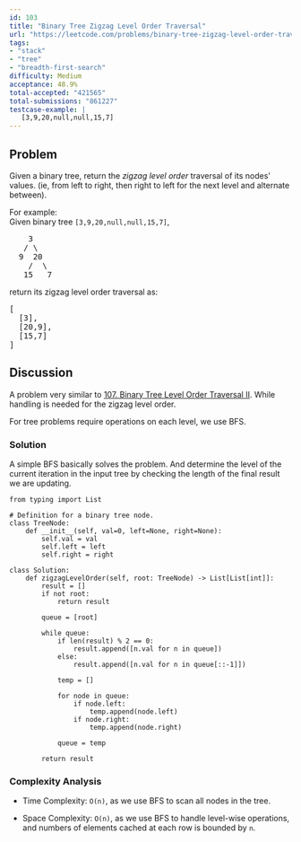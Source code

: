 ```yaml
---
id: 103
title: "Binary Tree Zigzag Level Order Traversal"
url: "https://leetcode.com/problems/binary-tree-zigzag-level-order-traversal/description/"
tags:
- "stack"
- "tree"
- "breadth-first-search"
difficulty: Medium
acceptance: 48.9%
total-accepted: "421565"
total-submissions: "861227"
testcase-example: |
   [3,9,20,null,null,15,7]
---
```


## Problem

<p>Given a binary tree, return the <i>zigzag level order</i> traversal of its nodes' values. (ie, from left to right, then right to left for the next level and alternate between).</p>

<p>
For example:<br />
Given binary tree <code>[3,9,20,null,null,15,7]</code>,<br />
<pre>
    3
   / \
  9  20
    /  \
   15   7
</pre>
</p>
<p>
return its zigzag level order traversal as:<br />
<pre>
[
  [3],
  [20,9],
  [15,7]
]
</pre>
</p>

## Discussion

A problem very similar to [107. Binary Tree Level Order Traversal II](./107_binary-tree-level-order-traversal-ii.md).
While handling is needed for the zigzag level order.

For tree problems require operations on each level, we use BFS.

### Solution

A simple BFS basically solves the problem. And determine the level of the
current iteration in the input tree by checking the length of the final result
we are updating.

```py3
from typing import List

# Definition for a binary tree node.
class TreeNode:
    def __init__(self, val=0, left=None, right=None):
        self.val = val
        self.left = left
        self.right = right

class Solution:
    def zigzagLevelOrder(self, root: TreeNode) -> List[List[int]]:
        result = []
        if not root:
            return result

        queue = [root]

        while queue:
            if len(result) % 2 == 0:
                result.append([n.val for n in queue])
            else:
                result.append([n.val for n in queue[::-1]])

            temp = []

            for node in queue:
                if node.left:
                    temp.append(node.left)
                if node.right:
                    temp.append(node.right)

            queue = temp

        return result
```

### Complexity Analysis

- Time Complexity: `O(n)`, as we use BFS to scan all nodes in the tree.

- Space Complexity: `O(n)`, as we use BFS to handle level-wise operations,
  and numbers of elements cached at each row is bounded by `n`.

